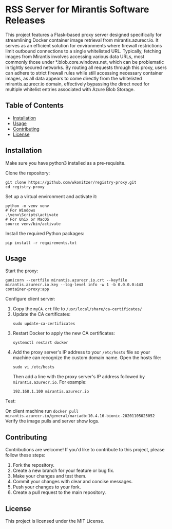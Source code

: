 # RSS Server for Mirantis Software Releases

This project features a Flask-based proxy server designed specifically for streamlining Docker container image retrieval from mirantis.azurecr.io. It serves as an efficient solution for environments where firewall restrictions limit outbound connections to a single whitelisted URL. Typically, fetching images from Mirantis involves accessing various data URLs, most commonly those under \*.blob.core.windows.net, which can be problematic in tightly secured networks. By routing all requests through this proxy, users can adhere to strict firewall rules while still accessing necessary container images, as all data appears to come directly from the whitelisted mirantis.azurecr.io domain, effectively bypassing the direct need for multiple whitelist entries associated with Azure Blob Storage.

## Table of Contents

- [Installation](#installation)
- [Usage](#usage)
- [Contributing](#contributing)
- [License](#license)

## Installation

Make sure you have python3 installed as a pre-requisite.

Clone the repository:
```shell
git clone https://github.com/wkonitzer/registry-proxy.git
cd registry-proxy
```

Set up a virtual environment and activate it:

```shell
python -m venv venv
# For Windows
.\venv\Scripts\activate
# For Unix or MacOS
source venv/bin/activate
```

Install the required Python packages:
```shell
pip install -r requirements.txt
```

## Usage

Start the proxy:

```shell
gunicorn --certfile mirantis.azurecr.io.crt --keyfile mirantis.azurecr.io.key --log-level info -w 1 -b 0.0.0.0:443 container-proxy:app
```

Configure client server:

1. Copy the `myCA.crt` file to `/usr/local/share/ca-certificates/`
2. Update the CA certificates:
    ```shell
    sudo update-ca-certificates
    ```
3. Restart Docker to apply the new CA certificates:
    ```shell
    systemctl restart docker
    ```
4. Add the proxy server's IP address to your `/etc/hosts` file so your machine can recognize the custom domain name. Open the hosts file:
    ```shell
    sudo vi /etc/hosts
    ```
   Then add a line with the proxy server's IP address followed by `mirantis.azurecr.io`. For example:
    ```text
    192.168.1.100 mirantis.azurecr.io
    ```

Test:

On client machine run `docker pull mirantis.azurecr.io/general/mariadb:10.4.16-bionic-20201105025052`
Verify the image pulls and server show logs.

## Contributing

Contributions are welcome! If you'd like to contribute to this project, please follow these steps:

1. Fork the repository.
2. Create a new branch for your feature or bug fix.
3. Make your changes and test them.
4. Commit your changes with clear and concise messages.
5. Push your changes to your fork.
6. Create a pull request to the main repository.

## License

This project is licensed under the MIT License.